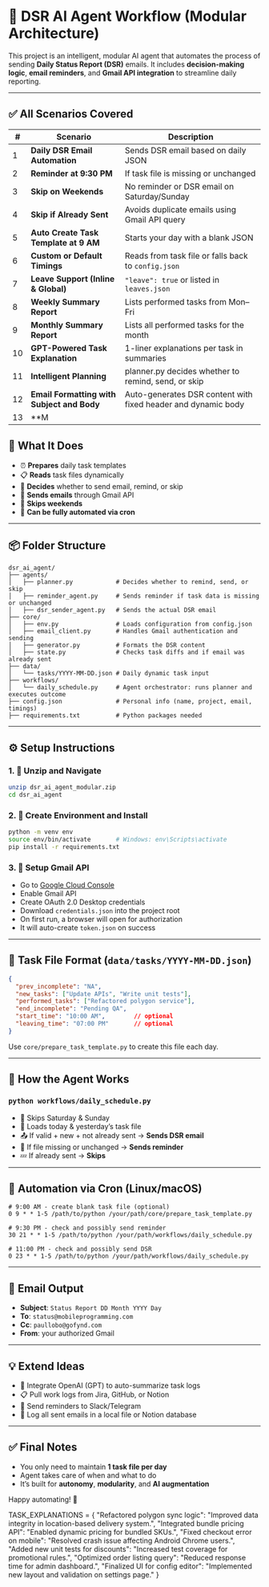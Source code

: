 
# 🤖 DSR AI Agent Workflow (Modular Architecture)

This project is an intelligent, modular AI agent that automates the process of sending **Daily Status Report (DSR)** emails. It includes **decision-making logic**, **email reminders**, and **Gmail API integration** to streamline daily reporting.

---


## ✅ All Scenarios Covered

| #  | Scenario                                             | Description                                                                 |
|----|------------------------------------------------------|-----------------------------------------------------------------------------|
| 1  | **Daily DSR Email Automation**                       | Sends DSR email based on daily JSON                                         |
| 2  | **Reminder at 9:30 PM**                              | If task file is missing or unchanged                                        |
| 3  | **Skip on Weekends**                                 | No reminder or DSR email on Saturday/Sunday                                 |
| 4  | **Skip if Already Sent**                             | Avoids duplicate emails using Gmail API query                               |
| 5  | **Auto Create Task Template at 9 AM**                | Starts your day with a blank JSON                                           |
| 6  | **Custom or Default Timings**                        | Reads from task file or falls back to `config.json`                         |
| 7  | **Leave Support (Inline & Global)**                  | `"leave": true` or listed in `leaves.json`                                  |
| 8  | **Weekly Summary Report**                            | Lists performed tasks from Mon–Fri                                          |
| 9  | **Monthly Summary Report**                           | Lists all performed tasks for the month                                     |
| 10 | **GPT-Powered Task Explanation**                     | 1-liner explanations per task in summaries                                  |
| 11 | **Intelligent Planning**                             | planner.py decides whether to remind, send, or skip                         |
| 12 | **Email Formatting with Subject and Body**           | Auto-generates DSR content with fixed header and dynamic body               |
| 13 | **M

## 🧠 What It Does

- ⏰ **Prepares** daily task templates
- 📋 **Reads** task files dynamically
- 🤔 **Decides** whether to send email, remind, or skip
- 📧 **Sends emails** through Gmail API
- 📆 **Skips weekends**
- 🔁 **Can be fully automated via cron**

---

## 📦 Folder Structure

```
dsr_ai_agent/
├── agents/
│   ├── planner.py            # Decides whether to remind, send, or skip
│   ├── reminder_agent.py     # Sends reminder if task data is missing or unchanged
│   ├── dsr_sender_agent.py   # Sends the actual DSR email
├── core/
│   ├── env.py                # Loads configuration from config.json
│   ├── email_client.py       # Handles Gmail authentication and sending
│   ├── generator.py          # Formats the DSR content
│   ├── state.py              # Checks task diffs and if email was already sent
├── data/
│   └── tasks/YYYY-MM-DD.json # Daily dynamic task input
├── workflows/
│   └── daily_schedule.py     # Agent orchestrator: runs planner and executes outcome
├── config.json               # Personal info (name, project, email, timings)
├── requirements.txt          # Python packages needed
```

---

## ⚙️ Setup Instructions

### 1. 📁 Unzip and Navigate

```bash
unzip dsr_ai_agent_modular.zip
cd dsr_ai_agent
```

### 2. 🐍 Create Environment and Install

```bash
python -m venv env
source env/bin/activate       # Windows: env\Scripts\activate
pip install -r requirements.txt
```

### 3. 🔐 Setup Gmail API

- Go to [Google Cloud Console](https://console.developers.google.com/)
- Enable Gmail API
- Create OAuth 2.0 Desktop credentials
- Download `credentials.json` into the project root
- On first run, a browser will open for authorization
- It will auto-create `token.json` on success

---

## 📝 Task File Format (`data/tasks/YYYY-MM-DD.json`)

```json
{
  "prev_incomplete": "NA",
  "new_tasks": ["Update APIs", "Write unit tests"],
  "performed_tasks": ["Refactored polygon service"],
  "end_incomplete": "Pending QA",
  "start_time": "10:00 AM",        // optional
  "leaving_time": "07:00 PM"       // optional
}
```

Use `core/prepare_task_template.py` to create this file each day.

---

## 🤖 How the Agent Works

### `python workflows/daily_schedule.py`

- 📆 Skips Saturday & Sunday
- 📂 Loads today & yesterday’s task file
- 📤 If valid + new + not already sent → **Sends DSR email**
- 🔔 If file missing or unchanged → **Sends reminder**
- 💤 If already sent → **Skips**

---

## 🔁 Automation via Cron (Linux/macOS)

```cron
# 9:00 AM - create blank task file (optional)
0 9 * * 1-5 /path/to/python /your/path/core/prepare_task_template.py

# 9:30 PM - check and possibly send reminder
30 21 * * 1-5 /path/to/python /your/path/workflows/daily_schedule.py

# 11:00 PM - check and possibly send DSR
0 23 * * 1-5 /path/to/python /your/path/workflows/daily_schedule.py
```

---

## 📨 Email Output

- **Subject**: `Status Report DD Month YYYY Day`
- **To**: `status@mobileprogramming.com`
- **Cc**: `paullobo@gofynd.com`
- **From**: your authorized Gmail

---

## 💡 Extend Ideas

- 🧠 Integrate OpenAI (GPT) to auto-summarize task logs
- 📋 Pull work logs from Jira, GitHub, or Notion
- 🔔 Send reminders to Slack/Telegram
- 🧾 Log all sent emails in a local file or Notion database

---

## ✅ Final Notes

- You only need to maintain **1 task file per day**
- Agent takes care of when and what to do
- It’s built for **autonomy**, **modularity**, and **AI augmentation**

Happy automating! 🎯

TASK_EXPLANATIONS = {
    "Refactored polygon sync logic": "Improved data integrity in location-based delivery system.",
    "Integrated bundle pricing API": "Enabled dynamic pricing for bundled SKUs.",
    "Fixed checkout error on mobile": "Resolved crash issue affecting Android Chrome users.",
    "Added new unit tests for discounts": "Increased test coverage for promotional rules.",
    "Optimized order listing query": "Reduced response time for admin dashboard.",
    "Finalized UI for config editor": "Implemented new layout and validation on settings page."
}
